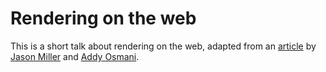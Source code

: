 # Rendering on the web

This is a short talk about rendering on the web, adapted from an [article](https://developers.google.com/web/updates/2019/02/rendering-on-the-web) by [Jason Miller](https://developers.google.com/web/resources/contributors/developit) and [Addy Osmani](https://developers.google.com/web/resources/contributors/addyosmani).


